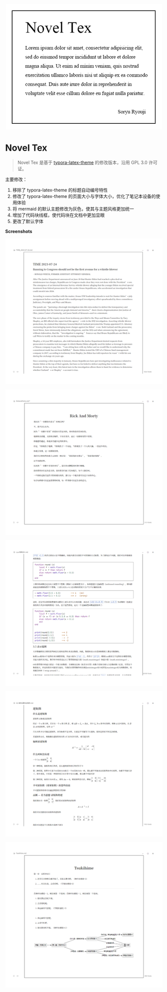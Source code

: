 <div align=center>
<img src="./.assets/novel-tex-logo.png">
</div>

# Novel Tex

> Novel Tex 是基于 [typora-latex-theme](https://github.com/Keldos-Litypora-latex-theme/) 的修改版本，沿用 GPL 3.0 许可证。

主要修改：

1. 移除了 typora-latex-theme 的标题自动编号特性
2. 修改了 typora-latex-theme 的页面大小与字体大小，优化了笔记本设备的使用体验
3. 将 mermaid 的默认主题修改为灰色，使其与主题风格更加统一
4. 增加了代码块线框，使代码块在文档中更加显眼
5. 更改了默认字体

**Screenshots**

![Novel Tex](./.assets/novel-tex_00.png)

![Novel Tex](./.assets/novel-tex_01.png)

![Novel Tex](./.assets/novel-tex-code.png)

![Novel Tex](./.assets/novel-tex-math.png)

![Novel Tex](./.assets/novel-tex-mermaid.png)